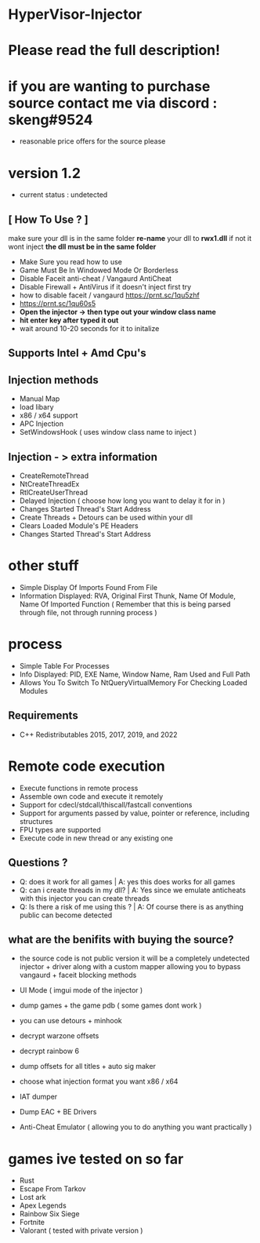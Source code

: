 # HyperVisor-Injector
# Please read the full description!
# if you are wanting to purchase source contact me via discord : skeng#9524
- reasonable price offers for the source please

# version 1.2
- current status : undetected 



## [ How To Use ? ] 

make sure your dll is in the same folder 
**re-name** your dll to **rwx1.dll** if not it wont inject
**the dll must be in the same folder**



- Make Sure you read how to use
- Game Must Be In Windowed Mode Or Borderless
- Disable Faceit anti-cheat / Vangaurd AntiCheat
- Disable Firewall + AntiVirus if it doesn't inject first try 
-  how to disable faceit / vangaurd https://prnt.sc/1qu5zhf
-  https://prnt.sc/1qu60s5
-  **Open the injector -> then type out your window class name**
-  **hit enter key after typed it out**
- wait around 10-20 seconds for it to initalize


## Supports Intel + Amd Cpu's

## Injection methods 
- Manual Map
- load libary
- x86 / x64 support
- APC Injection
- SetWindowsHook ( uses window class name to inject )


## Injection - > extra information
- CreateRemoteThread
- NtCreateThreadEx
- RtlCreateUserThread
- Delayed Injection ( choose how long you want to delay it for in )
- Changes Started Thread's Start Address
- Create Threads + Detours can be used within your dll
- Clears Loaded Module's PE Headers
- Changes Started Thread's Start Address



# other stuff
- Simple Display Of Imports Found From File
- Information Displayed: RVA, Original First Thunk, Name Of Module, Name Of Imported Function ( Remember that this is being parsed through file, not through running process )

# process 
- Simple Table For Processes
- Info Displayed: PID, EXE Name, Window Name, Ram Used and Full Path
- Allows You To Switch To NtQueryVirtualMemory For Checking Loaded Modules


## Requirements
- C++ Redistributables 2015, 2017, 2019, and 2022 

# Remote code execution
- Execute functions in remote process
- Assemble own code and execute it remotely
- Support for cdecl/stdcall/thiscall/fastcall conventions
- Support for arguments passed by value, pointer or reference, including structures
- FPU types are supported
- Execute code in new thread or any existing one


## Questions ?
- Q: does it work for all games | A: yes this does works for all games 
- Q: can i create threads in my dll? | A: Yes since we emulate anticheats with this injector you can create threads
- Q: Is there a risk of me using this ? | A: Of course there is as anything public can become detected 



## what are the benifits with buying the source?
- the source code is not public version it will be a completely undetected injector + driver along with a custom mapper allowing you to bypass vangaurd + faceit blocking methods 

- UI Mode ( imgui mode of the injector )
- dump games + the game pdb ( some games dont work )
- you can use detours + minhook
- decrypt warzone offsets
- decrypt rainbow 6
- dump offsets for all titles + auto sig maker
- choose what injection format you want x86 / x64
- IAT dumper
- Dump EAC + BE Drivers
- Anti-Cheat Emulator ( allowing you to do anything you want practically )




# games ive tested on so far
- Rust
- Escape From Tarkov
- Lost ark
- Apex Legends
- Rainbow Six Siege
- Fortnite 
- Valorant ( tested with private version )

